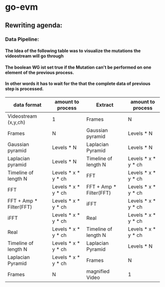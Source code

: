# go-evm

## Rewriting agenda:

### Data Pipeline:

#### The Idea of the following table was to visualize the mutations the videostream will go through
#### The boolean WG ist set true if the Mutation can't be performed on one element of the previous process.
#### In other words it has to wait for the that the complete data of previous step is processed.

| data format             | amount to process   | Extract                 | amount to process       |
| ------------            | ------              | -----------             | ------                  |
| Videostream (x,y,ch)    | 1                   | Frames                  | N                       |
| Frames                  | N                   | Gaussian pyramid        | Levels * N              |
| Gaussian pyramid        | Levels * N          | Laplacian Pyramid       | Levels * N              |
| Laplacian pyramid       | Levels * N          | Timeline of length N    | Levels * x * y * ch     |
| Timeline of length N    | Levels * x * y * ch | FFT                     | Levels * x * y * ch     |
| FFT                     | Levels * x * y * ch | FFT + Amp * Filter(FFT) | Levels * x * y * ch     |
| FFT + Amp * Filter(FFT) | Levels * x * y * ch | iFFT                    | Levels * x * y * ch     |
| iFFT                    | Levels * x * y * ch | Real                    | Levels * x * y * ch     |
| Real                    | Levels * x * y * ch | Timeline of length N    | Levels * x * y * ch     | 
| Timeline of length N    | Levels * x * y * ch | Laplacian Pyramid       | Levels * N              |
| Laplacian Pyramid       | Levels * x * y * ch | Frames                  | N                       |
| Frames                  | N                   | magnified Video         | 1                       |






